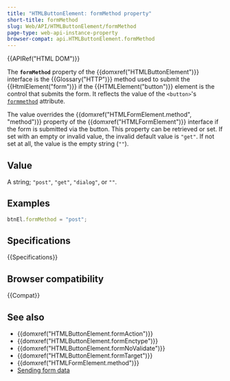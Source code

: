 ```yaml
---
title: "HTMLButtonElement: formMethod property"
short-title: formMethod
slug: Web/API/HTMLButtonElement/formMethod
page-type: web-api-instance-property
browser-compat: api.HTMLButtonElement.formMethod
---
```


{{APIRef("HTML DOM")}}

The **`formMethod`** property of the {{domxref("HTMLButtonElement")}} interface is the {{Glossary("HTTP")}} method used to submit the {{HtmlElement("form")}} if the {{HTMLElement("button")}} element is the control that submits the form. It reflects the value of the `<button>`'s [`formmethod`](/en-US/docs/Web/HTML/Reference/Element/button#formmethod) attribute.

The value overrides the {{domxref("HTMLFormElement.method", "method")}} property of the {{domxref("HTMLFormElement")}} interface if the form is submitted via the button. This property can be retrieved or set. If set with an empty or invalid value, the invalid default value is `"get"`. If not set at all, the value is the empty string (`""`).

## Value

A string; `"post"`, `"get"`, `"dialog"`, or `""`.

## Examples

```js
btnEl.formMethod = "post";
```

## Specifications

{{Specifications}}

## Browser compatibility

{{Compat}}

## See also

- {{domxref("HTMLButtonElement.formAction")}}
- {{domxref("HTMLButtonElement.formEnctype")}}
- {{domxref("HTMLButtonElement.formNoValidate")}}
- {{domxref("HTMLButtonElement.formTarget")}}
- {{domxref("HTMLFormElement.method")}}
- [Sending form data](/en-US/docs/Learn_web_development/Extensions/Forms/Sending_and_retrieving_form_data)
